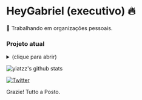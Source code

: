 # HeyGabriel (executivo) 🔥

💼 Trabalhando em organizações pessoais.

### Projeto atual
<details>
<summary>(clique para abrir)</summary>

Heavenly
jogar.heavenlymc.com.br
loja.heavenlymc.com.br
</details>

![yiatzz's github stats](https://github-readme-stats.vercel.app/api?username=HeyGabriel&count_private=true&theme=radical)

[![Twitter](https://img.shields.io/badge/Twitter-1DA1F2?style=for-the-badge&logo=twitter&logoColor=white)](https://twitter.com/tancGabriel)

Grazie! Tutto a Posto.
